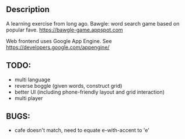 ## Description

A learning exercise from long ago.
Bawgle: word search game based on popular fave. https://bawgle-game.appspot.com

Web frontend uses Google App Engine. 
See https://developers.google.com/appengine/

## TODO:
* multi language
* reverse boggle (given words, construct grid)
* better UI (including phone-friendly layout and grid interaction)
* multi player

## BUGS:
* cafe doesn't match, need to equate e-with-accent to 'e'
